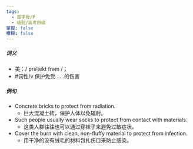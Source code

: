 ```yaml
---
tags:
  - 首字母/P
  - 级别/高考四级
掌握: false
模糊: false
---
```

##### 词义
- 美：/ prəˈtekt frəm /；
- #词性/v  保护免受……的伤害
##### 例句
- Concrete bricks to protect from radiation.
	- 巨大混凝土砖，保护人体以免辐射。
- Such people usually wear socks to protect from contact with materials.
	- 这类人群往往也可以通过穿袜子来避免过敏症状。
- Cover the burn with clean, non-fluffy material to protect from infection.
	- 用干净的没有绒毛的材料包扎伤口来防止感染。
